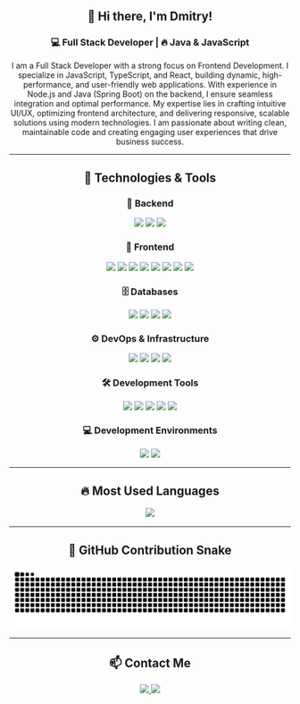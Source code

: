 <div align="center">

## 🚀 Hi there, I'm Dmitry!

### 💻 Full Stack Developer | 🔥 Java & JavaScript

I am a Full Stack Developer with a strong focus on Frontend Development. I specialize in JavaScript, TypeScript, and React, building dynamic, high-performance, and user-friendly web applications. With experience in Node.js and Java (Spring Boot) on the backend, I ensure seamless integration and optimal performance. My expertise lies in crafting intuitive UI/UX, optimizing frontend architecture, and delivering responsive, scalable solutions using modern technologies. I am passionate about writing clean, maintainable code and creating engaging user experiences that drive business success.

---

## 🔧 Technologies & Tools  

### 🎯 **Backend**  
<p align="center">
  <img src="https://img.shields.io/badge/-Java-007396?style=flat-square&logo=java&logoColor=white"/>
  <img src="https://img.shields.io/badge/-Spring_Boot-6DB33F?style=flat-square&logo=spring-boot&logoColor=white"/>
  <img src="https://img.shields.io/badge/-Node.js-339933?style=flat-square&logo=node.js&logoColor=white"/>
</p>

### 🎨 **Frontend**  
<p align="center">
  <img src="https://img.shields.io/badge/-Next.js-000000?style=flat-square&logo=nextdotjs&logoColor=white"/>
  <img src="https://img.shields.io/badge/-React-61DAFB?style=flat-square&logo=react&logoColor=black"/>
  <img src="https://img.shields.io/badge/-Redux-764ABC?style=flat-square&logo=redux&logoColor=white"/>
  <img src="https://img.shields.io/badge/-React_Router-CA4245?style=flat-square&logo=react-router&logoColor=white"/>
  <img src="https://img.shields.io/badge/-TailwindCSS-06B6D4?style=flat-square&logo=tailwind-css&logoColor=white"/>
  <img src="https://img.shields.io/badge/-Bootstrap-7952B3?style=flat-square&logo=bootstrap&logoColor=white"/>
  <img src="https://img.shields.io/badge/-HTML5-E34F26?style=flat-square&logo=html5&logoColor=white"/>
  <img src="https://img.shields.io/badge/-CSS3-1572B6?style=flat-square&logo=css3&logoColor=white"/>
</p>

### 🗄 **Databases**  
<p align="center">
  <img src="https://img.shields.io/badge/-MySQL-4479A1?style=flat-square&logo=mysql&logoColor=white"/>
  <img src="https://img.shields.io/badge/-PostgreSQL-336791?style=flat-square&logo=postgresql&logoColor=white"/>
  <img src="https://img.shields.io/badge/-MongoDB-47A248?style=flat-square&logo=mongodb&logoColor=white"/>
  <img src="https://img.shields.io/badge/-SupaBase-47A248?style=flat-square&logo=supabase&logoColor=green"/>
</p>

### ⚙️ **DevOps & Infrastructure**  
<p align="center">
  <img src="https://img.shields.io/badge/-Docker-2496ED?style=flat-square&logo=docker&logoColor=white"/>
  <img src="https://img.shields.io/badge/-Swagger-85EA2D?style=flat-square&logo=swagger&logoColor=black"/>
  <img src="https://img.shields.io/badge/-Vercel-000000?style=flat-square&logo=vercel&logoColor=white"/>
  <img src="https://img.shields.io/badge/-Ionos-004494?style=flat-square&logo=ionos&logoColor=white"/>
</p>

### 🛠 **Development Tools**  
<p align="center">
  <img src="https://img.shields.io/badge/-Git-F05032?style=flat-square&logo=git&logoColor=white"/>
  <img src="https://img.shields.io/badge/-GitHub-181717?style=flat-square&logo=github&logoColor=white"/>
  <img src="https://img.shields.io/badge/-Jira-0052CC?style=flat-square&logo=jira&logoColor=white"/>
  <img src="https://img.shields.io/badge/-Postman-FF6C37?style=flat-square&logo=postman&logoColor=white"/>
  <img src="https://img.shields.io/badge/-Figma-F24E1E?style=flat-square&logo=figma&logoColor=white"/>
</p>

### 💻 **Development Environments**  
<p align="center">
  <img src="https://img.shields.io/badge/-IntelliJ_IDEA-000000?style=flat-square&logo=intellij-idea&logoColor=white"/>
  <img src="https://img.shields.io/badge/-VSCode-007ACC?style=flat-square&logo=visual-studio-code&logoColor=white"/>
</p>

---

## 🔥 Most Used Languages  
<p align="center">
  <img src="https://github-readme-stats.vercel.app/api/top-langs/?username=Loginofff&layout=compact&theme=tokyonight"/>
</p>

---

## 🐍 GitHub Contribution Snake  
<p align="center">
  <img src="https://raw.githubusercontent.com/Loginofff/Loginofff/output/github-contribution-grid-snake-dark.svg"/>
</p>

---

## 📫 Contact Me  
<p align="center">
  <a href="https://t.me/@Logger_err">
    <img src="https://img.shields.io/badge/Telegram-26A5E4?style=flat-square&logo=telegram&logoColor=white"/>
  </a>
  <a href="https://github.com/Loginofff">
    <img src="https://img.shields.io/badge/GitHub-181717?style=flat-square&logo=github&logoColor=white"/>
  </a>
</p>

</div>  
